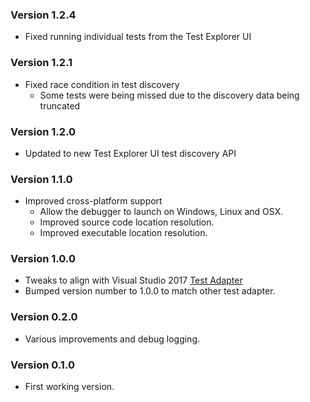 ### Version 1.2.4
* Fixed running individual tests from the Test Explorer UI

### Version 1.2.1
* Fixed race condition in test discovery
  * Some tests were being missed due to the discovery data being truncated

### Version 1.2.0
* Updated to new Test Explorer UI test discovery API

### Version 1.1.0
* Improved cross-platform support
  * Allow the debugger to launch on Windows, Linux and OSX.
  * Improved source code location resolution.
  * Improved executable location resolution.

### Version 1.0.0
* Tweaks to align with Visual Studio 2017 [Test Adapter](https://marketplace.visualstudio.com/items?itemName=drleq.CppUnitTestFrameworkTestAdapter)
* Bumped version number to 1.0.0 to match other test adapter.

### Version 0.2.0
* Various improvements and debug logging.

### Version 0.1.0
* First working version.